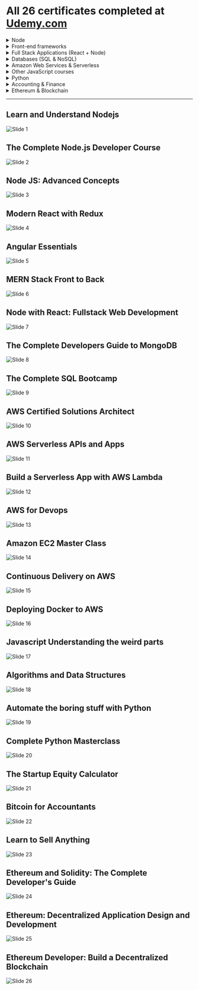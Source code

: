 # All 26 certificates completed at [Udemy.com](http://www.udemy.com)

<details>
  <summary> Node</summary>

- [Learn and Understand Node.js](#user-content-learn-and-understand-nodejs)
- [The Complete Node.js Developer Course](#user-content-the-complete-nodejs-developer-course)
- [Node JS Advanced Concepts](#user-content-node-js-advanced-concepts)

</details>

<details>
  <summary> Front-end frameworks</summary>

- [Modern React with Redux](#user-content-modern-react-with-redux)
- [Angular Essentials](#user-content-angular-essentials)

</details>

<details>
  <summary> Full Stack Applications (React + Node)</summary>

- [MERN Stack Front to Back](#user-content-mern-stack-front-to-back)
- [Node with React: Fullstack Web Development](#user-content-node-with-react-fullstack-web-development)

</details>

<details>
  <summary> Databases (SQL & NoSQL)</summary>

- [The Complete Developers Guide to MongoDB](#user-content-the-complete-developers-guide-to-mongodb)
- [The Complete SQL Bootcamp](#user-content-the-complete-sql-bootcamp)

</details>

<details>
  <summary> Amazon Web Services & Serverless</summary>

- [AWS Certified Solutions Architect](#user-content-aws-certified-solutions-architect)
- [AWS Serverless APIs and Apps](#user-content-aws-serverless-apis-and-apps)
- [Build a Serverless App with AWS Lambda](#user-content-build-a-serverless-app-with-aws-lambda)
- [AWS for Devops](#user-content-aws-for-devops)
- [Amazon EC2 Master Class](#user-content-amazon-ec2-master-class)
- [Continuous Delivery on AWS](#user-content-continuous-delivery-on-aws)
- [Deploying Docker to AWS](#user-content-deploying-docker-to-aws)


</details>

<details>

  <summary> Other JavaScript courses</summary>

- [Javascript Understanding the weird parts](#user-content-javascript-understanding-the-weird-parts)
- [Algorithms and Data Structures](#user-content-algorithms-and-data-structures)

</details>

<details>

  <summary> Python</summary>

- [Automate the boring stuff with Python](#user-content-automate-the-boring-stuff-with-python)
- [Complete Python Masterclass](#user-content-complete-python-masterclass)

</details>

<details>

  <summary> Accounting & Finance</summary>

- [The Startup Equity Calculator](#user-content-the-startup-equity-calculator)
- [Bitcoin for Accountants](#user-content-bitcoin-for-accountants)
- [Learn to Sell Anything](#user-content-learn-to-sell-anything)

</details>

<details>

  <summary> Ethereum & Blockchain</summary>

- [Ethereum and Solidity: The Complete Developer's Guide](#user-content-ethereum-and-solidity-the-complete-developers-guide)
- [Ethereum: Decentralized Application Design and Development](#user-content-ethereum-decentralized-application-design-and-development)
- [Ethereum Developer: Build a Decentralized Blockchain](#user-content-ethereum-developer-build-a-decentralized-blockchain)

</details>

<hr>

## Learn and Understand Nodejs

![Slide 1](certificates/Learn_and_Understand_Nodejs.jpg)

## The Complete Node.js Developer Course

![Slide 2](certificates/The_complete_Node.js_developer_course.jpg)

## Node JS: Advanced Concepts

![Slide 3](certificates/Node_JS_Advanced_Concepts.jpg)

## Modern React with Redux

![Slide 4](certificates/Modern_React_with_Redux.jpg)

## Angular Essentials

![Slide 5](certificates/Angular_Essentials.jpg)

## MERN Stack Front to Back

![Slide 6](certificates/MERN_Stack_Front_To_Back.jpg)

## Node with React: Fullstack Web Development

![Slide 7](certificates/Node_with_React_Fullstack_Web_Development.jpg)

## The Complete Developers Guide to MongoDB

![Slide 8](certificates/The_Complete_Developers_Guide_to_MongoDB.jpg)

## The Complete SQL Bootcamp

![Slide 9](certificates/The_Complete_SQL_Bootcamp.jpg)

## AWS Certified Solutions Architect

![Slide 10](certificates/AWS_Certified_Solutions_Architect.jpg)

## AWS Serverless APIs and Apps

![Slide 11](certificates/AWS_Serverless_APIs_and_Apps.jpg)

## Build a Serverless App with AWS Lambda

![Slide 12](certificates/Build_a_Serverless_App_with_AWS_Lambda.jpg)



## AWS for Devops

![Slide 13](certificates/AWS_for_Devops.png)

## Amazon EC2 Master Class

![Slide 14](certificates/Amazon_EC2_Master_Class.jpg)

## Continuous Delivery on AWS

![Slide 15](certificates/Continuous_Delivery_on_AWS.jpg)

## Deploying Docker to AWS

![Slide 16](certificates/Deploying_Docker_to_AWS.png)




## Javascript Understanding the weird parts

![Slide 17](certificates/Javascript_Understanding_the_weird_parts.jpg)

## Algorithms and Data Structures

![Slide 18](certificates/Algorithms_and_Data_Structures.jpg)

## Automate the boring stuff with Python

![Slide 19](certificates/Automate_the_boring_stuff_with_Python.jpg)

## Complete Python Masterclass

![Slide 20](certificates/Complete_Python_Masterclass.jpg)

## The Startup Equity Calculator

![Slide 21](certificates/The_Startup_Equity_Calculator.jpg)

## Bitcoin for Accountants

![Slide 22](certificates/Bitcoin_for_Accountants.jpg)

## Learn to Sell Anything

![Slide 23](certificates/Learn-to-Sell-Anything.jpg)

## Ethereum and Solidity: The Complete Developer's Guide

![Slide 24](certificates/Ethereum_and_Solidity_the_Complete_Developers_Guide.jpg)

## Ethereum: Decentralized Application Design and Development

![Slide 25](certificates/Ethereum_Decentralized_Application_Design_and_Development.jpg)

## Ethereum Developer: Build a Decentralized Blockchain

![Slide 26](certificates/Ethereum_Developer_Build_A_Decentralised_Blockchain.jpg)

